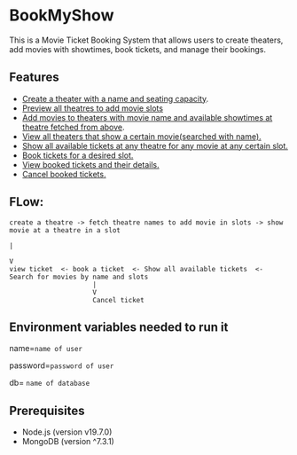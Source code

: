 # BookMyShow

This is a Movie Ticket Booking System that allows users to create theaters, add movies with showtimes, book tickets, and manage their bookings.

## Features

- [Create a theater with a name and seating capacity](https://github.com/shivamsouravjha/bookmyshow/blob/main/CURLS/addTheatres.txt).
- [Preview all theatres to add movie slots](https://github.com/shivamsouravjha/bookmyshow/blob/main/CURLS/viewTheatres.txt)
- [Add movies to theaters with movie name and available showtimes at theatre fetched from above](https://github.com/shivamsouravjha/bookmyshow/blob/main/CURLS/addingMovies.txt).
- [View all theaters that show a certain movie(searched with name).](https://github.com/shivamsouravjha/bookmyshow/blob/main/CURLS/showSlot.txt)
- [Show all available tickets at any theatre for any movie at any certain slot.](https://github.com/shivamsouravjha/bookmyshow/blob/main/CURLS/showAvailableTickets.txt)
- [Book tickets for a desired slot.](https://github.com/shivamsouravjha/bookmyshow/blob/main/CURLS/bookingTicket.txt)
- [View booked tickets and their details.](https://github.com/shivamsouravjha/bookmyshow/blob/main/CURLS/showTicket.txt)
- [Cancel booked tickets.](https://github.com/shivamsouravjha/bookmyshow/blob/main/CURLS/cancelTicket.txt)

## FLow:

 ```
create a theatre -> fetch theatre names to add movie in slots -> show movie at a theatre in a slot
                                                                             | 
                                                                             V 
 view ticket  <- book a ticket  <- Show all available tickets  <-  Search for movies by name and slots 
                      |
                      V
                      Cancel ticket

```


## Environment variables needed to run it

name=`name of user`

password=`password of user`

db= `name of database`

## Prerequisites

- Node.js (version v19.7.0)
- MongoDB (version ^7.3.1)

